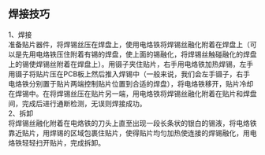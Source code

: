 ## 焊接技巧
1、焊接  
准备贴片器件，将焊锡丝压在焊盘上，使用电烙铁将焊锡丝融化附着在焊盘上（可以是先用电烙铁压住附着有锡的焊盘，使上面的锡融化，将焊锡丝触碰融化的焊盘上的锡使焊锡丝附着在焊盘上）。用镊子夹住贴片，右手用电烙铁加热焊锡，左手用镊子将贴片压在PCB板上然后推入焊锡中（一般来说，我们会左手镊子，右手电烙铁分别置于贴片两端控制贴片位置到合适的焊盘），将电烙铁移开，贴片冷却在焊锡中。在将焊锡丝压在贴片另一端，用电烙铁将焊锡丝融化附着在贴片和焊盘间，完成后进行通断检测，无误则焊接成功。  
2、拆卸  
将焊锡丝融化附着在电烙铁的刀头上直至出现一段长条状的银白的锡液，将电烙铁靠近贴片，用焊锡的区域包裹住贴片，使得贴片均匀加热使连接的焊锡融化，用电烙铁轻轻扫开贴片，完成拆卸。